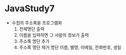 # JavaStudy7

- 수첩의 주소록을 프로그램화
    1) 전체명단 출력
    2) 이름을 입력하면 그 사람의 정보가 출력
    3) 주소록 명단 추가
    4) 주소록 명단 제거
명단
	이름, 별명, 이메일, 전화번호, 생일   





